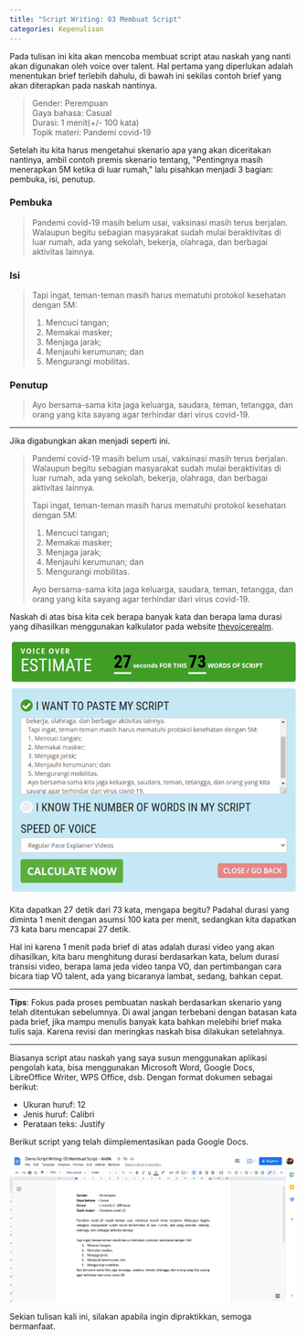 ```yaml
---
title: "Script Writing: 03 Membuat Script"
categories: Kepenulisan
---
```


Pada tulisan ini kita akan mencoba membuat script atau naskah yang nanti akan digunakan oleh voice over talent. Hal pertama yang diperlukan adalah menentukan brief terlebih dahulu, di bawah ini sekilas contoh brief yang akan diterapkan pada naskah nantinya.  

> Gender: Perempuan  
> Gaya bahasa: Casual  
> Durasi: 1 menit(+/- 100 kata)  
> Topik materi: Pandemi covid-19

Setelah itu kita harus mengetahui skenario apa yang akan diceritakan nantinya, ambil contoh premis skenario tentang, "Pentingnya masih menerapkan 5M ketika di luar rumah," lalu pisahkan menjadi 3 bagian: pembuka, isi, penutup.  

### Pembuka  
> Pandemi covid-19 masih belum usai, vaksinasi masih terus berjalan. Walaupun begitu sebagian masyarakat sudah mulai beraktivitas di luar rumah, ada yang sekolah, bekerja, olahraga, dan berbagai aktivitas lainnya.  

### Isi  
> Tapi ingat, teman-teman masih harus mematuhi protokol kesehatan dengan 5M:  
> 1. Mencuci tangan;  
> 2. Memakai masker;  
> 3. Menjaga jarak;  
> 4. Menjauhi kerumunan; dan  
> 5. Mengurangi mobilitas.  

### Penutup  
> Ayo bersama-sama kita jaga keluarga, saudara, teman, tetangga, dan orang yang kita sayang agar terhindar dari virus covid-19.  

----

Jika digabungkan akan menjadi seperti ini.

> Pandemi covid-19 masih belum usai, vaksinasi masih terus berjalan. Walaupun begitu sebagian masyarakat sudah mulai beraktivitas di luar rumah, ada yang sekolah, bekerja, olahraga, dan berbagai aktivitas lainnya.  
>
> Tapi ingat, teman-teman masih harus mematuhi protokol kesehatan dengan 5M:  
> 1. Mencuci tangan;  
> 2. Memakai masker;  
> 3. Menjaga jarak;  
> 4. Menjauhi kerumunan; dan  
> 5. Mengurangi mobilitas.  
>
> Ayo bersama-sama kita jaga keluarga, saudara, teman, tetangga, dan orang yang kita sayang agar terhindar dari virus covid-19.  

Naskah di atas bisa kita cek berapa banyak kata dan berapa lama durasi yang dihasilkan menggunakan kalkulator pada website [thevoicerealm](https://www.thevoicerealm.com/count-script.php).

![Kalkulator VO](/assets/images/script-writing-03-membuat-script.png "Menghitung banyak kata dan durasi yang dihasilkan dengan kalkulator thevoicerealm")

Kita dapatkan 27 detik dari 73 kata, mengapa begitu? Padahal durasi yang diminta 1 menit dengan asumsi 100 kata per menit, sedangkan kita dapatkan 73 kata baru mencapai 27 detik.  

Hal ini karena 1 menit pada brief di atas adalah durasi video yang akan dihasilkan, kita baru menghitung durasi berdasarkan kata, belum durasi transisi video, berapa lama jeda video tanpa VO, dan pertimbangan cara bicara tiap VO talent, ada yang bicaranya lambat, sedang, bahkan cepat.  

----

**Tips**: Fokus pada proses pembuatan naskah berdasarkan skenario yang telah ditentukan sebelumnya. Di awal jangan terbebani dengan batasan kata pada brief, jika mampu menulis banyak kata bahkan melebihi brief maka tulis saja. Karena revisi dan meringkas naskah bisa dilakukan setelahnya.  

----

Biasanya script atau naskah yang saya susun menggunakan aplikasi pengolah kata, bisa menggunakan Microsoft Word, Google Docs, LibreOffice Writer, WPS Office, dsb. Dengan format dokumen sebagai berikut: 
- Ukuran huruf: 12  
- Jenis huruf: Calibri  
- Perataan teks: Justify  

Berikut script yang telah diimplementasikan pada Google Docs.

![Naskah 5M Covid-19](/assets/images/script-writing-03-naskah-pada-gdocs.png "Naskah 5M Covid-19 di Google Docs")

Sekian tulisan kali ini, silakan apabila ingin dipraktikkan, semoga bermanfaat.